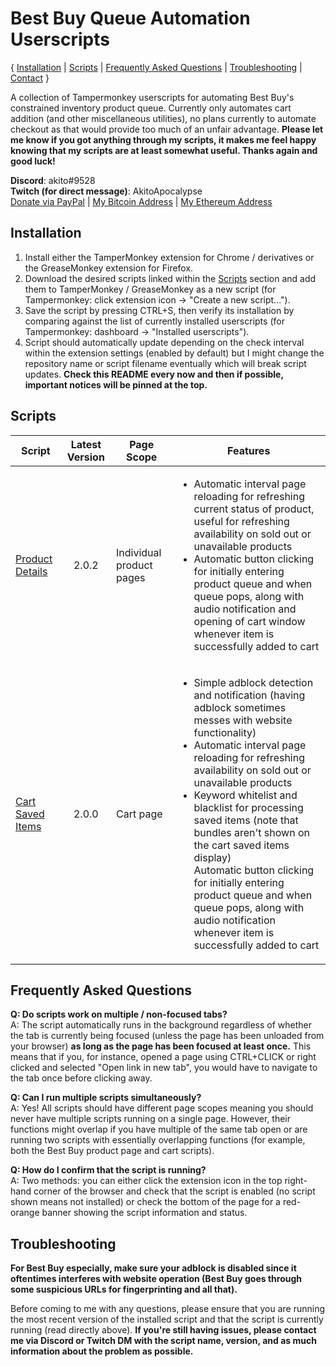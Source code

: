 # Best Buy Queue Automation Userscripts
{ [Installation](<https://github.com/albert-sun/bestbuy-queue-automation#Installation>) | [Scripts](<https://github.com/albert-sun/bestbuy-queue-automation#Scripts>) | [Frequently Asked Questions](<https://github.com/albert-sun/bestbuy-queue-automation#Frequently-Asked-Questions>) | [Troubleshooting](<https://github.com/albert-sun/bestbuy-queue-automation#Troubleshooting>) | [Contact](<https://github.com/albert-sun/bestbuy-queue-automation#Contact>) }  

A collection of Tampermonkey userscripts for automating Best Buy's constrained inventory product queue. Currently only automates cart addition (and other miscellaneous utilities), no plans currently to automate checkout as that would provide too much of an unfair advantage. **Please let me know if you got anything through my scripts, it makes me feel happy knowing that my scripts are at least somewhat useful. Thanks again and good luck!**

**Discord**: akito#9528  
**Twitch (for direct message)**: AkitoApocalypse  
[Donate via PayPal](<https://www.paypal.com/donate?business=GFVTB9U2UGDL6&currency_code=USD>) | [My Bitcoin Address](1KgcytPHXNwboNbXUN3ZyuASDZWt8Qcf1t) | [My Ethereum Address](0xAf9EB617c81B050517E9A8826E4c93DcC182AeaD)

## Installation
1) Install either the TamperMonkey extension for Chrome / derivatives or the GreaseMonkey extension for Firefox.
2) Download the desired scripts linked within the [Scripts](<https://github.com/albert-sun/bestbuy-queue-automation#Scripts>) section and add them to TamperMonkey / GreaseMonkey as a new script (for Tampermonkey: click extension icon -> "Create a new script...").
3) Save the script by pressing CTRL+S, then verify its installation by comparing against the list of currently installed userscripts (for Tampermonkey: dashboard -> "Installed userscripts").
4) Script should automatically update depending on the check interval within the extension settings (enabled by default) but I might change the repository name or script filename eventually which will break script updates. **Check this README every now and then if possible, important notices will be pinned at the top.**

## Scripts
|Script|Latest Version|Page Scope|Features|
|----------------|:------------:|------------------------|--------|
|[Product Details](https://github.com/albert-sun/bestbuy-queue-automation/blob/main/script_product.js)|2.0.2|Individual product pages|<ul><li>Automatic interval page reloading for refreshing current status of product, useful for refreshing availability on sold out or unavailable products</li><li>Automatic button clicking for initially entering product queue and when queue pops, along with audio notification and opening of cart window whenever item is successfully added to cart</ul>|
|[Cart Saved Items](https://github.com/albert-sun/bestbuy-queue-automation/blob/main/script_cart.js)|2.0.0|Cart page|<ul><li>Simple adblock detection and notification (having adblock sometimes messes with website functionality)<li>Automatic interval page reloading for refreshing availability on sold out or unavailable products</li><li>Keyword whitelist and blacklist for processing saved items (note that bundles aren't shown on the cart saved items display)</li></li>Automatic button clicking for initially entering product queue and when queue pops, along with audio notification whenever item is successfully added to cart</li></ul>|

## Frequently Asked Questions
**Q: Do scripts work on multiple / non-focused tabs?**  
A: The script automatically runs in the background regardless of whether the tab is currently being focused (unless the page has been unloaded from your browser) **as long as the page has been focused at least once.** This means that if you, for instance, opened a page using CTRL+CLICK or right clicked and selected "Open link in new tab", you would have to navigate to the tab once before clicking away.  

**Q: Can I run multiple scripts simultaneously?**  
A: Yes! All scripts should have different page scopes meaning you should never have multiple scripts running on a single page. However, their functions might overlap if you have multiple of the same tab open or are running two scripts with essentially overlapping functions (for example, both the Best Buy product page and cart scripts).  

**Q: How do I confirm that the script is running?**  
A: Two methods: you can either click the extension icon in the top right-hand corner of the browser and check that the script is enabled (no script shown means not installed) or check the bottom of the page for a red-orange banner showing the script information and status.  

## Troubleshooting
**For Best Buy especially, make sure your adblock is disabled since it oftentimes interferes with website operation (Best Buy goes through some suspicious URLs for fingerprinting and all that).**  

Before coming to me with any questions, please ensure that you are running the most recent version of the installed script and that the script is currently running (read directly above). **If you're still having issues, please contact me via Discord or Twitch DM with the script name, version, and as much information about the problem as possible.**